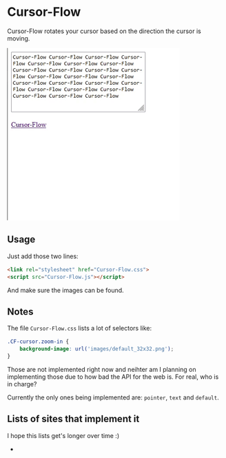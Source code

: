 # Cursor-Flow

Cursor-Flow rotates your cursor based on the direction the cursor is moving.

![alt text](Cursor-Flow.gif)


## Usage

Just add those two lines:

```html
<link rel="stylesheet" href="Cursor-Flow.css">
<script src="Cursor-Flow.js"></script>
```

And make sure the images can be found.

## Notes

The file `Cursor-Flow.css` lists a lot of selectors like:
```css
.CF-cursor.zoom-in {
    background-image: url('images/default_32x32.png');
}
```

Those are not implemented right now and neihter am I planning on implementing those due to how bad the API for the web is. For real, who is in charge?

Currently the only ones being implemented are: `pointer`, `text` and `default`.


## Lists of sites that implement it

I hope this lists get's longer over time :)

- 



<!-- 

For making a bookmark to test it on any page:

```js
javascript:(function() {
  console.log("ok");
  var script = document.createElement('script');
  script.src = 'http://localhost:8000/pointer.js';
  document.body.appendChild(script);

  var styles = document.createElement('link');
  styles.rel = 'stylesheet';
  styles.type = 'text/css';
  styles.href = 'http://localhost:8000/pointer-styles.css';
  document.head.appendChild(styles);
})()
``` -->
